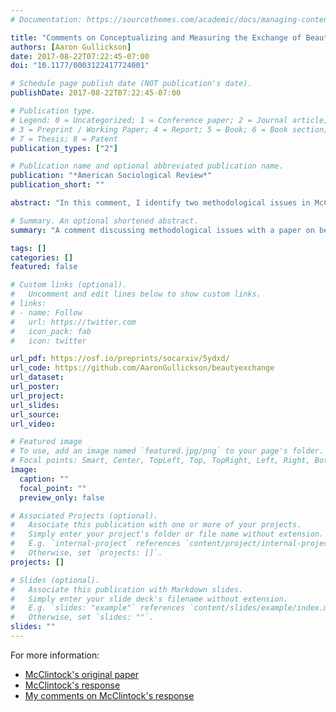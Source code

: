 ```yaml
---
# Documentation: https://sourcethemes.com/academic/docs/managing-content/

title: "Comments on Conceptualizing and Measuring the Exchange of Beauty and Status"
authors: [Aaron Gullickson]
date: 2017-08-22T07:22:45-07:00
doi: "10.1177/0003122417724001"

# Schedule page publish date (NOT publication's date).
publishDate: 2017-08-22T07:22:45-07:00

# Publication type.
# Legend: 0 = Uncategorized; 1 = Conference paper; 2 = Journal article;
# 3 = Preprint / Working Paper; 4 = Report; 5 = Book; 6 = Book section;
# 7 = Thesis; 8 = Patent
publication_types: ["2"]

# Publication name and optional abbreviated publication name.
publication: "*American Sociological Review*"
publication_short: ""

abstract: "In this comment, I identify two methodological issues in McClintock’s (2014) article on beauty exchange. First, McClintock’s difference models, which find no evidence of exchange, are poor measures of exchange that fail to account for important confounders and rely on an overly narrow conceptualization of exchange. Second, McClintock codes her log-linear models to find a difference in the effect of men’s and women’s beauty in exchange rather than the total effect of women’s beauty, which is both statistically significant and substantively large."

# Summary. An optional shortened abstract.
summary: "A comment discussing methodological issues with a paper on beauty-status exchange"

tags: []
categories: []
featured: false

# Custom links (optional).
#   Uncomment and edit lines below to show custom links.
# links:
# - name: Follow
#   url: https://twitter.com
#   icon_pack: fab
#   icon: twitter

url_pdf: https://osf.io/preprints/socarxiv/5ydxd/
url_code: https://github.com/AaronGullickson/beautyexchange
url_dataset:
url_poster:
url_project:
url_slides:
url_source:
url_video:

# Featured image
# To use, add an image named `featured.jpg/png` to your page's folder. 
# Focal points: Smart, Center, TopLeft, Top, TopRight, Left, Right, BottomLeft, Bottom, BottomRight.
image:
  caption: ""
  focal_point: ""
  preview_only: false

# Associated Projects (optional).
#   Associate this publication with one or more of your projects.
#   Simply enter your project's folder or file name without extension.
#   E.g. `internal-project` references `content/project/internal-project/index.md`.
#   Otherwise, set `projects: []`.
projects: []

# Slides (optional).
#   Associate this publication with Markdown slides.
#   Simply enter your slide deck's filename without extension.
#   E.g. `slides: "example"` references `content/slides/example/index.md`.
#   Otherwise, set `slides: ""`.
slides: ""
---
```


For more information:

* [McClintock's original paper](https://journals.sagepub.com/doi/full/10.1177/0003122414536391)
* [McClintock's response](https://journals.sagepub.com/doi/10.1177/0003122417725175)
* [My comments on McClintock's response](/post/response-to-mcclintock-response/) 

